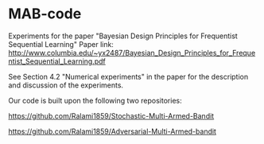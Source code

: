 # MAB-code
Experiments for the paper "Bayesian Design Principles for Frequentist Sequential Learning"
Paper link: http://www.columbia.edu/~yx2487/Bayesian_Design_Principles_for_Frequentist_Sequential_Learning.pdf

See Section 4.2 "Numerical experiments" in the paper for the description and discussion of the experiments.

Our code is built upon the following two repositories:

https://github.com/Ralami1859/Stochastic-Multi-Armed-Bandit

https://github.com/Ralami1859/Adversarial-Multi-Armed-bandit
